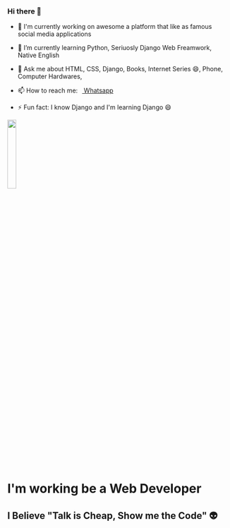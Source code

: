 ### Hi there 👋

- 🔭 I'm currently working on awesome a platform that like as famous social media applications
- 🌱 I’m currently learning Python, Seriuosly Django Web Freamwork, Native English
- 💬 Ask me about HTML, CSS, Django, Books, Internet Series 😄, Phone, Computer Hardwares, 
- 📫 How to reach me:<a href="https://wa.me/+9005539391218?text=Hi%2C%20Enes!"><img  height="10px;" src="https://image.flaticon.com/icons/png/128/1384/1384079.png"> Whatsapp</a>

- ⚡ Fun fact: I know Django and I'm learning Django 😄

<a href="https://github.com/enesislam"><img height="20%;" src="https://d6f6d0kpz0gyr.cloudfront.net/uploads/images-archive/Blog/Gifs/coding.gif?mtime=20200914144127&focal=none"></a>
<h1>I'm working be a Web Developer</h1>
<h2>I Believe "Talk is Cheap, Show me the Code" 👽</h2>
